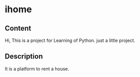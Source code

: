 # ihome

## Content

Hi, This is a project for Learning of Python. just a little project.

## Description

It is a platform to rent a house.

